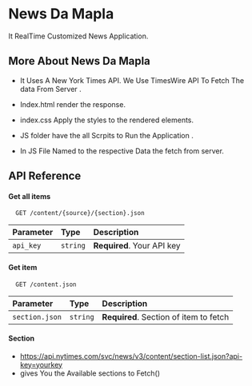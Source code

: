 
# News Da Mapla

It RealTime Customized News Application. 


## More About News Da Mapla

- It Uses A New York Times API. We Use TimesWire API To Fetch The data From Server . 
- Index.html render the response.
- index.css Apply the styles to the rendered elements.
- JS folder have the all Scrpits to Run the Application .

- In JS File Named to the respective Data the fetch from server.





## API Reference

#### Get all items

```http
  GET /content/{source}/{section}.json
```

| Parameter | Type     | Description                |
| :-------- | :------- | :------------------------- |
| `api_key` | `string` | **Required**. Your API key |

#### Get item

```http
  GET /content.json
```

| Parameter | Type     | Description                       |
| :-------- | :------- | :-------------------------------- |
| `section.json`      | `string` | **Required**. Section of item to fetch |

#### Section 

- https://api.nytimes.com/svc/news/v3/content/section-list.json?api-key=yourkey 
- gives You the Available sections to Fetch()

